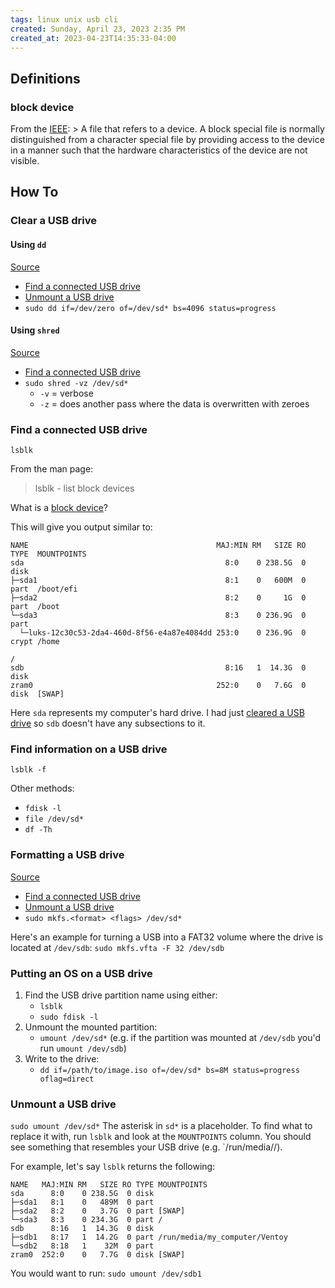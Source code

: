 ```yaml
---
tags: linux unix usb cli
created: Sunday, April 23, 2023 2:35 PM
created_at: 2023-04-23T14:35:33-04:00
---
```

## Definitions
### block device
From the [IEEE](https://pubs.opengroup.org/onlinepubs/9699919799/basedefs/V1_chap03.html#tag_03_79):
    > A file that refers to a device. A block special file is normally distinguished from a character special file by providing access to the device in a manner such that the hardware characteristics of the device are not visible.


## How To
### Clear a USB drive
#### Using `dd`
[Source](https://www.makeuseof.com/securely-erase-usb-drive-sd-card-linux/)

- [Find a connected USB drive](#Find%20a%20connected%20USB%20drive)
- [Unmount a USB drive](#Unmount%20a%20USB%20drive)
- `sudo dd if=/dev/zero of=/dev/sd* bs=4096 status=progress`

#### Using `shred`
[Source](https://www.makeuseof.com/securely-erase-usb-drive-sd-card-linux/)

- [Find a connected USB drive](#Find%20a%20connected%20USB%20drive)
- `sudo shred -vz /dev/sd*`
    - `-v` = verbose
    - `-z` = does another pass where the data is overwritten with zeroes


### Find a connected USB drive
`lsblk`

From the man page:
> lsblk - list block devices

What is a [block device](#block%20device)?

This will give you output similar to:
```
NAME                                          MAJ:MIN RM   SIZE RO TYPE  MOUNTPOINTS
sda                                             8:0    0 238.5G  0 disk
├─sda1                                          8:1    0   600M  0 part  /boot/efi
├─sda2                                          8:2    0     1G  0 part  /boot
└─sda3                                          8:3    0 236.9G  0 part
  └─luks-12c30c53-2da4-460d-8f56-e4a87e4084dd 253:0    0 236.9G  0 crypt /home
                                                                         /
sdb                                             8:16   1  14.3G  0 disk
zram0                                         252:0    0   7.6G  0 disk  [SWAP]
```

Here `sda` represents my computer's hard drive. I had just [cleared a USB drive](#Clear%20a%20USB%20drive) so `sdb` doesn't have any subsections to it.


### Find information on a USB drive
`lsblk -f`

Other methods:
- `fdisk -l`
- `file /dev/sd*`
- `df -Th`


### Formatting a USB drive
[Source](https://www.makeuseof.com/how-to-format-usb-drive-on-linux/)

- [Find a connected USB drive](#Find%20a%20connected%20USB%20drive)
- [Unmount a USB drive](#Unmount%20a%20USB%20drive)
- `sudo mkfs.<format> <flags> /dev/sd*`

Here's an example for turning a USB into a FAT32 volume where the drive is located at `/dev/sdb`:
`sudo mkfs.vfta -F 32 /dev/sdb`


### Putting an OS on a USB drive
1. Find the USB drive partition name using either:
    - `lsblk`
    - `sudo fdisk -l`
2. Unmount the mounted partition:
    - `umount /dev/sd*` (e.g.  if the partition was mounted at `/dev/sdb` you'd run `umount /dev/sdb`)
3. Write to the drive:
    - `dd if=/path/to/image.iso of=/dev/sd* bs=8M status=progress oflag=direct`


### Unmount a USB drive
`sudo umount /dev/sd*`
The asterisk in `sd*` is a placeholder. To find what to replace it with, run `lsblk` and look at the `MOUNTPOINTS` column. You should see something that resembles your USB drive (e.g. `/run/media/<your-comp-name>/<OS>).

For example, let's say `lsblk` returns the following:
```
NAME   MAJ:MIN RM   SIZE RO TYPE MOUNTPOINTS
sda      8:0    0 238.5G  0 disk
├─sda1   8:1    0   489M  0 part
├─sda2   8:2    0   3.7G  0 part [SWAP]
└─sda3   8:3    0 234.3G  0 part /
sdb      8:16   1  14.3G  0 disk
├─sdb1   8:17   1  14.2G  0 part /run/media/my_computer/Ventoy
└─sdb2   8:18   1    32M  0 part
zram0  252:0    0   7.7G  0 disk [SWAP]
```

You would want to run: `sudo umount /dev/sdb1`